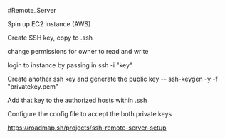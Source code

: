 #Remote_Server

Spin up EC2 instance (AWS)

Create SSH key, copy to .ssh 

change permissions for owner to read and write

login to instance by passing in ssh -i "key" <instance>

Create another ssh key and generate the public key -- ssh-keygen -y -f "privatekey.pem"

Add that key to the authorized hosts within .ssh

Configure the config file to accept the both private keys

https://roadmap.sh/projects/ssh-remote-server-setup




